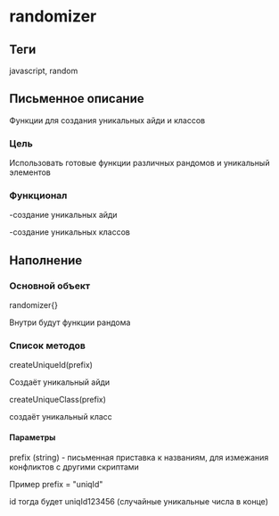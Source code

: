 # randomizer

## Теги

javascript, random

## Письменное описание

Функции для создания уникальных айди и классов

### Цель

Использовать готовые функции различных рандомов и уникальный элементов

### Функционал

-создание уникальных айди

-создание уникальных классов

## Наполнение

### Основной объект

randomizer{}

Внутри будут функции рандома

### Список методов

createUniqueId(prefix)

Создаёт уникальный айди

createUniqueClass(prefix)

создаёт уникальный класс

#### Параметры

prefix (string) - письменная приставка к названиям, для измежания конфликтов с другими скриптами

Пример prefix = "uniqId"

id тогда будет uniqId123456 (случайные уникальные числа в конце)
